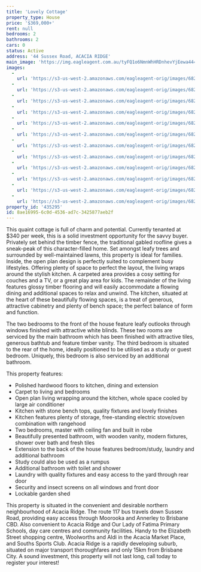 ```yaml
---
title: 'Lovely Cottage'
property_type: House
price: '$369,000+'
rent: null
bedrooms: 2
bathrooms: 2
cars: 0
status: Active
address: '44 Sussex Road, ACACIA RIDGE'
main_image: 'https://img.eagleagent.com.au/tyFQ1o6NmnWhHRDnhevYjEewa44=/1280x854/smart/https://s3-us-west-2.amazonaws.com/eagleagent-orig/images/6822859/131308106-image-M.jpg'
images:
  -
    url: 'https://s3-us-west-2.amazonaws.com/eagleagent-orig/images/6822870/131308106-image-K.jpg'
  -
    url: 'https://s3-us-west-2.amazonaws.com/eagleagent-orig/images/6822869/131308106-image-J.jpg'
  -
    url: 'https://s3-us-west-2.amazonaws.com/eagleagent-orig/images/6822868/131308106-image-I.jpg'
  -
    url: 'https://s3-us-west-2.amazonaws.com/eagleagent-orig/images/6822867/131308106-image-H.jpg'
  -
    url: 'https://s3-us-west-2.amazonaws.com/eagleagent-orig/images/6822866/131308106-image-G.jpg'
  -
    url: 'https://s3-us-west-2.amazonaws.com/eagleagent-orig/images/6822865/131308106-image-F.jpg'
  -
    url: 'https://s3-us-west-2.amazonaws.com/eagleagent-orig/images/6822864/131308106-image-E.jpg'
  -
    url: 'https://s3-us-west-2.amazonaws.com/eagleagent-orig/images/6822863/131308106-image-D.jpg'
  -
    url: 'https://s3-us-west-2.amazonaws.com/eagleagent-orig/images/6822862/131308106-image-C.jpg'
  -
    url: 'https://s3-us-west-2.amazonaws.com/eagleagent-orig/images/6822861/131308106-image-B.jpg'
  -
    url: 'https://s3-us-west-2.amazonaws.com/eagleagent-orig/images/6822860/131308106-image-A.jpg'
  -
    url: 'https://s3-us-west-2.amazonaws.com/eagleagent-orig/images/6822859/131308106-image-M.jpg'
property_id: '435295'
id: 8ae16995-6c0d-4536-ad7c-3425877aeb2f
---
```

This quaint cottage is full of charm and potential. Currently tenanted at $340 per week, this is a solid investment opportunity for the savvy buyer. Privately set behind the timber fence, the traditional gabled roofline gives a sneak-peak of this character-filled home. Set amongst leafy trees and surrounded by well-maintained lawns, this property is ideal for families. Inside, the open plan design is perfectly suited to complement busy lifestyles. Offering plenty of space to perfect the layout, the living wraps around the stylish kitchen. A carpeted area provides a cosy setting for couches and a TV, or a great play area for kids. The remainder of the living features glossy timber flooring and will easily accommodate a flowing dining and additional spaces to relax and unwind. The kitchen, situated at the heart of these beautifully flowing spaces, is a treat of generous, attractive cabinetry and plenty of bench space; the perfect balance of form and function.

The two bedrooms to the front of the house feature leafy outlooks through windows finished with attractive white blinds. These two rooms are serviced by the main bathroom which has been finished with attractive tiles, generous bathtub and feature timber vanity. The third bedroom is situated to the rear of the home, ideally positioned to be utilised as a study or guest bedroom. Uniquely, this bedroom is also serviced by an additional bathroom.

This property features:

*  Polished hardwood floors to kitchen, dining and extension
*  Carpet to living and bedrooms
*  Open plan living wrapping around the kitchen, whole space cooled by large air conditioner
*  Kitchen with stone bench tops, quality fixtures and lovely finishes
*  Kitchen features plenty of storage, free-standing electric stove/oven combination with rangehood
*  Two bedrooms, master with ceiling fan and built in robe
*  Beautifully presented bathroom, with wooden vanity, modern fixtures, shower over bath and fresh tiles
*  Extension to the back of the house features bedroom/study, laundry and additional bathroom
*  Study could also be used as a rumpus
*  Additional bathroom with toilet and shower
*  Laundry with quality fixtures and easy access to the yard through rear door
*  Security and insect screens on all windows and front door
*  Lockable garden shed

This property is situated in the convenient and desirable northern neighbourhood of Acacia Ridge. The route 117 bus travels down Sussex Road, providing easy access through Moorooka and Annerley to Brisbane CBD. Also convenient to Acacia Ridge and Our Lady of Fatima Primary Schools, day care centres and community facilities. Handy to the Elizabeth Street shopping centre, Woolworths and Aldi in the Acacia Market Place, and Souths Sports Club. Acacia Ridge is a rapidly developing suburb, situated on major transport thoroughfares and only 15km from Brisbane City. A sound investment, this property will not last long, call today to register your interest!